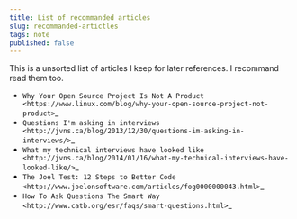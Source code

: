 ```yaml
---
title: List of recommanded articles
slug: recommanded-artictles
tags: note
published: false
---
```


This is a unsorted list of articles I keep for later references. I recommand
read them too.

- `Why Your Open Source Project Is Not A Product <https://www.linux.com/blog/why-your-open-source-project-not-product>`_
- `Questions I'm asking in interviews <http://jvns.ca/blog/2013/12/30/questions-im-asking-in-interviews/>`_
- `What my technical interviews have looked like <http://jvns.ca/blog/2014/01/16/what-my-technical-interviews-have-looked-like/>`_
- `The Joel Test: 12 Steps to Better Code <http://www.joelonsoftware.com/articles/fog0000000043.html>`_
- `How To Ask Questions The Smart Way <http://www.catb.org/esr/faqs/smart-questions.html>`_
